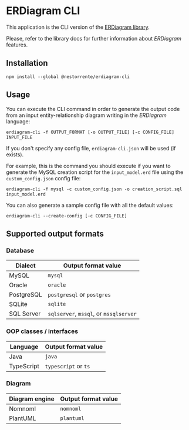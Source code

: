 # ERDiagram CLI

This application is the CLI version of the [ERDiagram library](https://github.com/nestorrente/erdiagram).

Please, refer to the library docs for further information about _ERDiagram_ features.

## Installation

```shell
npm install --global @nestorrente/erdiagram-cli
```

## Usage

You can execute the CLI command in order to generate the output code from an input entity-relationship diagram writing
in the _ERDiagram_ language:

```shell
erdiagram-cli -f OUTPUT_FORMAT [-o OUTPUT_FILE] [-c CONFIG_FILE] INPUT_FILE
```

If you don't specify any config file, `erdiagram-cli.json` will be used (if exists).

For example, this is the command you should execute if you want to generate the MySQL creation script for the
`input_model.erd` file using the `custom_config.json` config file:

```shell
erdiagram-cli -f mysql -c custom_config.json -o creation_script.sql input_model.erd
```

You can also generate a sample config file with all the default values:

```shell
erdiagram-cli --create-config [-c CONFIG_FILE]
```

## Supported output formats

### Database

| Dialect    | Output format value                    |
|------------|----------------------------------------|
| MySQL      | `mysql`                                |
| Oracle     | `oracle`                               |
| PostgreSQL | `postgresql` or `postgres`             |
| SQLite     | `sqlite`                               |
| SQL Server | `sqlserver`, `mssql`, or `mssqlserver` |

### OOP classes / interfaces

| Language   | Output format value  |
|------------|----------------------|
| Java       | `java`               |
| TypeScript | `typescript` or `ts` |

### Diagram

| Diagram engine | Output format value |
|----------------|---------------------|
| Nomnoml        | `nomnoml`           |
| PlantUML       | `plantuml`          |
